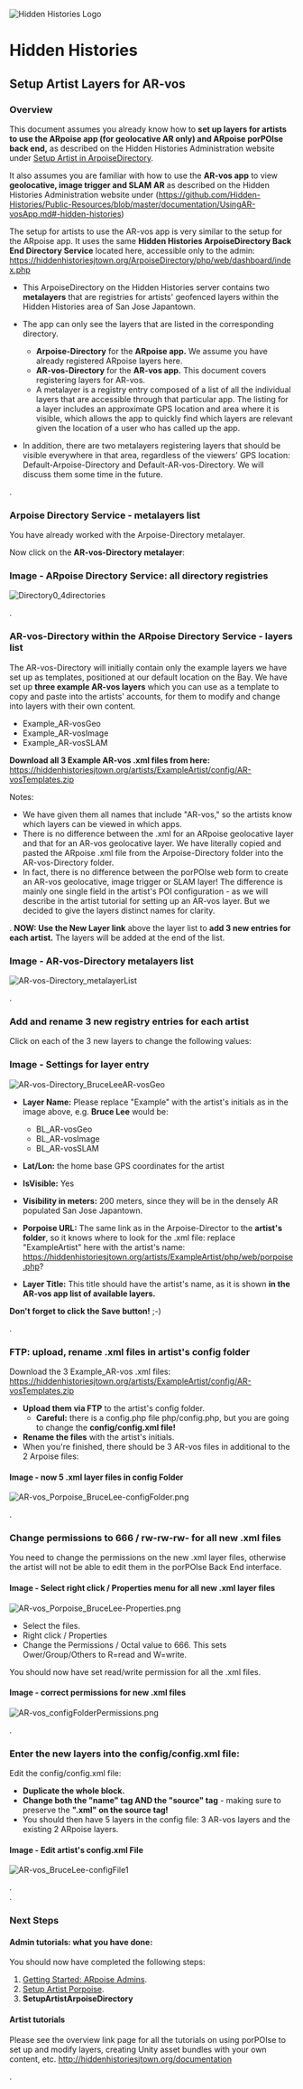 ![Hidden Histories Logo](/images/hiddenhistories-logo.png)
# Hidden Histories
## Setup Artist Layers for AR-vos

### Overview

This document assumes you already know how to **set up layers for artists to use the ARpoise app (for geolocative AR only) and ARpoise porPOIse back end,** as described on the Hidden Histories Administration website under [Setup Artist in ArpoiseDirectory](https://github.com/Hidden-Histories/Public-Resources/blob/master/administration/SetupArtistArpoiseDirectory.md).

It also assumes you are familiar with how to use the **AR-vos app** to view **geolocative, image trigger and SLAM AR** as described on the Hidden Histories Administration website under (https://github.com/Hidden-Histories/Public-Resources/blob/master/documentation/UsingAR-vosApp.md#-hidden-histories)

The setup for artists to use the AR-vos app is very similar to the setup for the ARpoise app. It uses the same **Hidden Histories ArpoiseDirectory Back End Directory Service** located here, accessible only to the admin: https://hiddenhistoriesjtown.org/ArpoiseDirectory/php/web/dashboard/index.php

- This ArpoiseDirectory on the Hidden Histories server contains two **metalayers** that are registries for artists' geofenced layers within the Hidden Histories area of San Jose Japantown.
- The app can only see the layers that are listed in the corresponding directory.
  - **Arpoise-Directory** for the **ARpoise app.** We assume you have already registered ARpoise layers here.
  - **AR-vos-Directory** for the **AR-vos app.** This document covers registering layers for AR-vos.
  - A metalayer is a registry entry composed of a list of all the individual layers that are accessible through that particular app. The listing for a layer includes an approximate GPS location and area where it is visible, which allows the app to quickly find which layers are relevant given the location of a user who has called up the app.
  
- In addition, there are two metalayers registering layers that should be visible everywhere in that area, regardless of the viewers' GPS location: Default-Arpoise-Directory and Default-AR-vos-Directory. We will discuss them some time in the future.

. 
### Arpoise Directory Service - metalayers list

You have already worked with the Arpoise-Directory metalayer. 

Now click on the **AR-vos-Directory metalayer**:

### Image - ARpoise Directory Service: all directory registries

![Directory0_4directories](images/Directory0_4directories.png)

.
### AR-vos-Directory within the ARpoise Directory Service - layers list

The AR-vos-Directory will initially contain only the example layers we have set up as templates, positioned at our default location on the Bay. We have set up **three example AR-vos layers** which you can use as a template to copy and paste into the artists' accounts, for them to modify and change into layers with their own content. 
- Example_AR-vosGeo
- Example_AR-vosImage
- Example_AR-vosSLAM

**Download all 3 Example AR-vos .xml files from here:**
https://hiddenhistoriesjtown.org/artists/ExampleArtist/config/AR-vosTemplates.zip

Notes:
- We have given them all names that include "AR-vos," so the artists know which layers can be viewed in which apps. 
- There is no difference between the .xml for an ARpoise geolocative layer and that for an AR-vos geolocative layer. We have literally copied and pasted the ARpoise .xml file from the Arpoise-Directory folder into the AR-vos-Directory folder. 
- In fact, there is no difference between the porPOIse web form to create an AR-vos geolocative, image trigger or SLAM layer! The difference is mainly one single field in the artist's POI configuration - as we will describe in the artist tutorial for setting up an AR-vos layer. But we decided to give the layers distinct names for clarity.

.
**NOW: Use the New Layer link** above the layer list to **add 3 new entries for each artist.** The layers will be added at the end of the list.

### Image - AR-vos-Directory metalayers list

![AR-vos-Directory_metalayerList](images/AR-vos-Directory_metalayerList.png)

.

### Add and rename 3 new registry entries for each artist

Click on each of the 3 new layers to change the following values:

### Image - Settings for layer entry

![AR-vos-Directory_BruceLeeAR-vosGeo](images/AR-vos-Directory_BruceLeeAR-vosGeo.png)

- **Layer Name:** Please replace "Example" with the artist's initials as in the image above, e.g. **Bruce Lee** would be:
  - BL_AR-vosGeo
  - BL_AR-vosImage
  - BL_AR-vosSLAM

- **Lat/Lon:** the home base GPS coordinates for the artist

- **IsVisible:** Yes

- **Visibility in meters:** 200 meters, since they will be in the densely AR populated San Jose Japantown.

- **Porpoise URL:** The same link as in the Arpoise-Director to the **artist's folder**, so it knows where to look for the .xml file: replace "ExampleArtist" here with the artist's name: https://hiddenhistoriesjtown.org/artists/ExampleArtist/php/web/porpoise.php?

- **Layer Title:** This title should have the artist's name, as it is shown **in the AR-vos app list of available layers.**

**Don't forget to click the Save button!** ;-)

.

### FTP: upload, rename .xml files in artist's config folder

Download the 3 Example_AR-vos .xml files:
https://hiddenhistoriesjtown.org/artists/ExampleArtist/config/AR-vosTemplates.zip

- **Upload them via FTP** to the artist's config folder.
  - **Careful:** there is a config.php file php/config.php, but you are going to change the **config/config.xml file!**
- **Rename the files** with the artist's initials.
- When you're finished, there should be 3 AR-vos files in additional to the 2 Arpoise files:

#### Image - now 5 .xml layer files in config Folder
![AR-vos_Porpoise_BruceLee-configFolder.png](images/AR-vos_Porpoise_BruceLee-configFolder.png)

.
### Change permissions to 666 / rw-rw-rw- for all new .xml files

You need to change the permissions on the new .xml layer files, otherwise the artist will not be able to edit them in the porPOIse Back End interface.

#### Image - Select right click / Properties menu for all new .xml layer files
![AR-vos_Porpoise_BruceLee-Properties.png](images/AR-vos_Porpoise_BruceLee-Properties.png)

- Select the files.
- Right click / Properties
- Change the Permissions / Octal value to 666. This sets Ower/Group/Others to R=read and W=write.

You should now have set read/write permission for all the .xml files.

#### Image - correct permissions for new .xml files
![AR-vos_configFolderPermissions.png](images/AR-vos_configFolderPermissions.png)

.

### Enter the new layers into the **config/config.xml** file:

Edit the config/config.xml file:
- **Duplicate the whole <layer> block.**
- **Change both the "name" tag AND the "source" tag** - making sure to preserve the **".xml" on the source tag!**
- You should then have 5 layers in the config file: 3 AR-vos layers and the existing 2 ARpoise layers.

#### Image - Edit artist's config.xml File
![AR-vos_BruceLee-configFile1](images/AR-vos_BruceLee-configFile1.png)

.  
. 
### Next Steps

#### Admin tutorials: what you have done:
You should now have completed the following steps:

1. [Getting Started: ARpoise Admins](GettingStarted-ARpoiseAdmins.md).
2. [Setup Artist Porpoise](SetupArtistPorpoise.md).
3. **SetupArtistArpoiseDirectory**

#### Artist tutorials
Please see the overview link page for all the tutorials on using porPOIse to set up and modify layers, creating Unity asset bundles with your own content, etc.
http://hiddenhistoriesjtown.org/documentation

<!--
- To learn what you can do in porPOIse, including animations, play around with your existing test layer using the tutorial on the ARpoise porPOISe Back End:
https://github.com/Hidden-Histories/Public-Resources/blob/master/documentation/UsingPorPOIse.md

- To create a new AR experience for your layer, you need to set up the assets in Unity (2D and 3D objects, sounds) and then export them into asset bundles. Learning to use Unity goes beyond the scope of our tutorials, but here is our tutorial for turning Unity assets into AssetBundles:
https://github.com/Hidden-Histories/Public-Resources/blob/master/documentation/CreatingAssetBundles.md
-->
.

